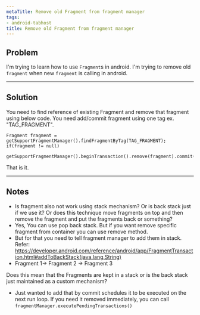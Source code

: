 ```yaml
---
metaTitle: Remove old Fragment from fragment manager
tags:
- android-tabhost
title: Remove old Fragment from fragment manager
---
```


## Problem

I'm trying to learn how to use `Fragment`s in android.
I'm trying to remove old `fragment` when new `fragment` is calling in android.



---

## Solution

You need to find reference of existing Fragment and remove that fragment using below code. You need add/commit fragment using one tag ex. "TAG\_FRAGMENT".



```
Fragment fragment = getSupportFragmentManager().findFragmentByTag(TAG_FRAGMENT);
if(fragment != null)
    getSupportFragmentManager().beginTransaction().remove(fragment).commit();

```

That is it.



---

## Notes

- Is fragment also not work using stack mechanism? Or is back stack just if we use it? Or does this technique move fragments on top and then remove the fragment and put the fragments back or something?
-  Yes, You can use pop back stack. But if you want remove specific fragment from container you can use remove method.
- But for that you need to tell fragment manager to add them in stack. Refer: https://developer.android.com/reference/android/app/FragmentTransaction.html#addToBackStack(java.lang.String)
- Fragment 1-&gt; Fragment 2 -&gt; Fragment 3 

Does this mean that the Fragments are kept in a stack or is the back stack just maintained as a custom mechanism?
- Just wanted to add that by commit schedules it to be executed on the next run loop. If you need it removed immediately, you can call `fragmentManager.executePendingTransactions()`
